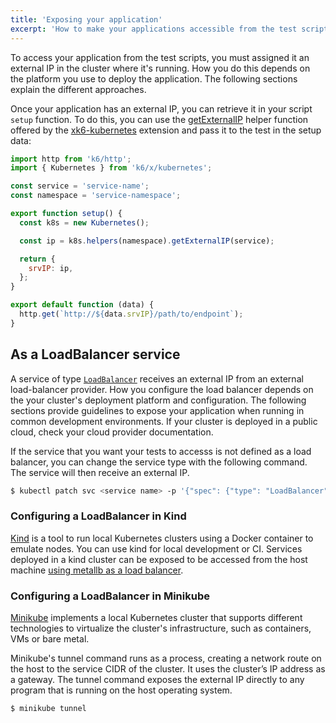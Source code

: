 ```yaml
---
title: 'Exposing your application'
excerpt: 'How to make your applications accessible from the test scripts.'
---
```


To access your application from the test scripts, you must assigned it an external IP in the cluster where it's running.
How you do this depends on the platform you use to deploy the application.
The following sections explain the different approaches.

Once your application has an external IP, you can retrieve it in your script `setup` function.
To do this, you can use the [getExternalIP](https://github.com/grafana/xk6-kubernetes#helpers) helper function offered by the [xk6-kubernetes](https://github.com/grafana/xk6-kubernetes) extension and pass it to the test in the setup data:

```javascript
import http from 'k6/http';
import { Kubernetes } from 'k6/x/kubernetes';

const service = 'service-name';
const namespace = 'service-namespace';

export function setup() {
  const k8s = new Kubernetes();

  const ip = k8s.helpers(namespace).getExternalIP(service);

  return {
    srvIP: ip,
  };
}

export default function (data) {
  http.get(`http://${data.srvIP}/path/to/endpoint`);
}
```

## As a LoadBalancer service

A service of type [`LoadBalancer`](https://kubernetes.io/docs/tasks/access-application-cluster/create-external-load-balancer/) receives an external IP from an external load-balancer provider.
How you configure the load balancer depends on the your cluster's deployment platform and configuration.
The following sections provide guidelines to expose your application when running in common development environments.
If your cluster is deployed in a public cloud, check your cloud provider documentation.

If the service that you want your tests to accesss is not defined as a load balancer, you can change the service type with the following command. The service will then receive an external IP.

```bash
$ kubectl patch svc <service name> -p '{"spec": {"type": "LoadBalancer"}}'
```


### Configuring a LoadBalancer in Kind

[Kind](https://kind.sigs.k8s.io/) is a tool to run local Kubernetes clusters using a Docker container to emulate nodes.
You can use kind for local development or CI.
Services deployed in a kind cluster can be exposed to be accessed from the host machine [using metallb as a load balancer](https://kind.sigs.k8s.io/docs/user/loadbalancer).

### Configuring a LoadBalancer in Minikube

[Minikube](https://github.com/kubernetes/minikube) implements a local Kubernetes cluster that supports different technologies to virtualize the cluster's infrastructure, such as containers, VMs or bare metal.

Minikube's tunnel command runs as a process, creating a network route on the host to the service CIDR of the cluster.
It uses the cluster’s IP address as a gateway. The tunnel command exposes the external IP directly to any program that is running on the host operating system.

```console
$ minikube tunnel
```